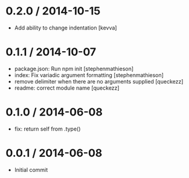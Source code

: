 
0.2.0 / 2014-10-15
==================

 * Add ability to change indentation [kevva]

0.1.1 / 2014-10-07
==================

 * package.json: Run npm init [stephenmathieson]
 * index: Fix variadic argument formatting [stephenmathieson]
 * remove delimiter when there are no arguments supplied [queckezz]
 * readme: correct module name [queckezz]

0.1.0 / 2014-06-08
==================

 * fix: return self from .type()

0.0.1 / 2014-06-08
==================

 * Initial commit
